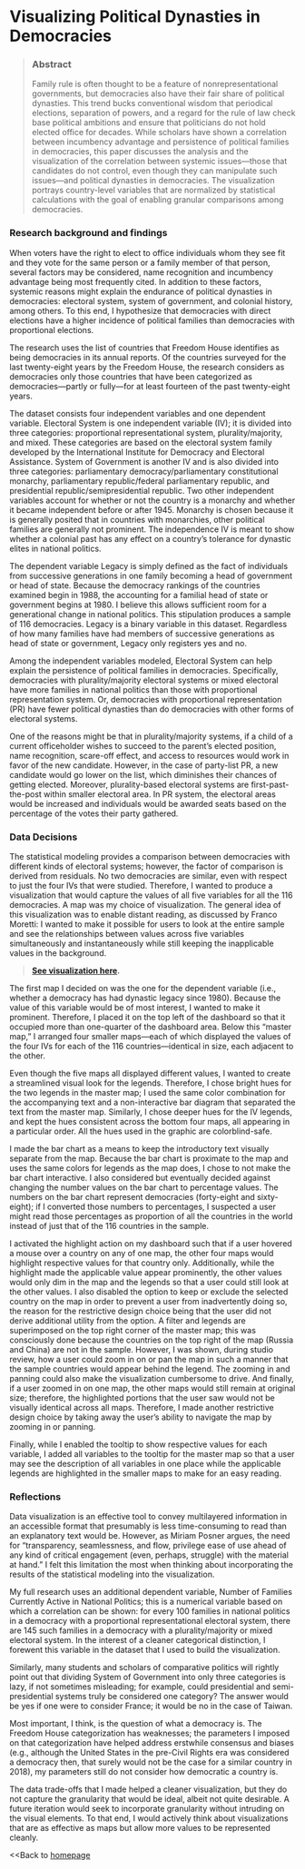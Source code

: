 # Visualizing Political Dynasties in Democracies

>### Abstract
>Family rule is often thought to be a feature of nonrepresentational governments, but democracies also have their fair share of political dynasties. This trend bucks conventional wisdom that periodical elections, separation of powers, and a regard for the rule of law check base political ambitions and ensure that politicians do not hold elected office for decades. While scholars have shown a correlation between incumbency advantage and persistence of political families in democracies, this paper discusses the analysis and the visualization of the correlation between systemic issues—those that candidates do not control, even though they can manipulate such issues—and political dynasties in democracies. The visualization portrays country-level variables that are normalized by statistical calculations with the goal of enabling granular comparisons among democracies. 

### Research background and findings

When voters have the right to elect to office individuals whom they see fit and they vote for the same person or a family member of that person, several factors may be considered, name recognition and incumbency advantage being most frequently cited. In addition to these factors, systemic reasons might explain the endurance of political dynasties in democracies: electoral system, system of government, and colonial history, among others. To this end, I hypothesize that democracies with direct elections have a higher incidence of political families than democracies with proportional elections.

The research uses the list of countries that Freedom House identifies as being democracies in its annual reports. Of the countries surveyed for the last twenty-eight years by the Freedom House, the research considers as democracies only those countries that have been categorized as democracies—partly or fully—for at least fourteen of the past twenty-eight years.

The dataset consists four independent variables and one dependent variable. Electoral System is one independent variable (IV); it is divided into three categories: proportional representational system, plurality/majority, and mixed. These categories are based on the electoral system family developed by the International Institute for Democracy and Electoral Assistance. System of Government is another IV and is also divided into three categories: parliamentary democracy/parliamentary constitutional monarchy, parliamentary republic/federal parliamentary republic, and presidential republic/semipresidential republic.  Two other independent variables account for whether or not the country is a monarchy and whether it became independent before or after 1945. Monarchy is chosen because it is generally posited that in countries with monarchies, other political families are generally not prominent. The independence IV is meant to show whether a colonial past has any effect on a country’s tolerance for dynastic elites in national politics.

The dependent variable Legacy is simply defined as the fact of individuals from successive generations in one family becoming a head of government or head of state. Because the democracy rankings of the countries examined begin in 1988, the accounting for a familial head of state or government begins at 1980. I believe this allows sufficient room for a generational change in national politics. This stipulation produces a sample of 116 democracies. Legacy is a binary variable in this dataset. Regardless of how many families have had members of successive generations as head of state or government, Legacy only registers yes and no.

Among the independent variables modeled, Electoral System can help explain the persistence of political families in democracies. Specifically, democracies with plurality/majority electoral systems or mixed electoral have more families in national politics than those with proportional representation system. Or, democracies with proportional representation (PR) have fewer political dynasties than do democracies with other forms of electoral systems. 

One of the reasons might be that in plurality/majority systems, if a child of a current officeholder wishes to succeed to the parent’s elected position, name recognition, scare-off effect, and access to resources would work in favor of the new candidate. However, in the case of party-list PR, a new candidate would go lower on the list, which diminishes their chances of getting elected. Moreover, plurality-based electoral systems are first-past-the-post within smaller electoral area. In PR system, the electoral areas would be increased and individuals would be awarded seats based on the percentage of the votes their party gathered.

### Data Decisions

The statistical modeling provides a comparison between democracies with different kinds of electoral systems; however, the factor of comparison is derived from residuals. No two democracies are similar, even with respect to just the four IVs that were studied. Therefore, I wanted to produce a visualization that would capture the values of all five variables for all the 116 democracies. A map was my choice of visualization. The general idea of this visualization was to enable distant reading, as discussed by Franco Moretti: I wanted to make it possible for users to look at the entire sample and see the relationships between values across five variables simultaneously and instantaneously while still keeping the inapplicable values in the background. 

><b>[See visualization here](https://public.tableau.com/profile/sumit.poudyal#!/vizhome/Portfolio_43/OriginalDashboard).</b>

The first map I decided on was the one for the dependent variable (i.e., whether a democracy has had dynastic legacy since 1980). Because the value of this variable would be of most interest, I wanted to make it prominent. Therefore, I placed it on the top left of the dashboard so that it occupied more than one-quarter of the dashboard area. Below this “master map,” I arranged four smaller maps—each of which displayed the values of the four IVs for each of the 116 countries—identical in size, each adjacent to the other.

Even though the five maps all displayed different values, I wanted to create a streamlined visual look for the legends. Therefore, I chose bright hues for the two legends in the master map; I used the same color combination for the accompanying text and a non-interactive bar diagram that separated the text from the master map. Similarly, I chose deeper hues for the IV legends, and kept the hues consistent across the bottom four maps, all appearing in a particular order. All the hues used in the graphic are colorblind-safe. 

I made the bar chart as a means to keep the introductory text visually separate from the map. Because the bar chart is proximate to the map and uses the same colors for legends as the map does, I chose to not make the bar chart interactive. I also considered but eventually decided against changing the number values on the bar chart to percentage values. The numbers on the bar chart represent democracies (forty-eight and sixty-eight); if I converted those numbers to percentages, I suspected a user might read those percentages as proportion of all the countries in the world instead of just that of the 116 countries in the sample. 

I activated the highlight action on my dashboard such that if a user hovered a mouse over a country on any of one map, the other four maps would highlight respective values for that country only. Additionally, while the highlight made the applicable value appear prominently, the other values would only dim in the map and the legends so that a user could still look at the other values. I also disabled the option to keep or exclude the selected country on the map in order to prevent a user from inadvertently doing so, the reason for the restrictive design choice being that the user did not derive additional utility from the option. A filter and legends are superimposed on the top right corner of the master map; this was consciously done because the countries on the top right of the map (Russia and China) are not in the sample. However, I was shown, during studio review, how a user could zoom in on or pan the map in such a manner that the sample countries would appear behind the legend. The zooming in and panning could also make the visualization cumbersome to drive. And finally, if a user zoomed in on one map, the other maps would still remain at original size; therefore, the highlighted portions that the user saw would not be visually identical across all maps. Therefore, I made another restrictive design choice by taking away the user’s ability to navigate the map by zooming in or panning.

Finally, while I enabled the tooltip to show respective values for each variable, I added all variables to the tooltip for the master map so that a user may see the description of all variables in one place while the applicable legends are highlighted in the smaller maps to make for an easy reading.   

### Reflections

Data visualization is an effective tool to convey multilayered information in an accessible format that presumably is less time-consuming to read than an explanatory text would be. However, as Miriam Posner argues, the need for “transparency, seamlessness, and flow, privilege ease of use ahead of any kind of critical engagement (even, perhaps, struggle) with the material at hand.”  I felt this limitation the most when thinking about incorporating the results of the statistical modeling into the visualization. 

My full research uses an additional dependent variable, Number of Families Currently Active in National Politics; this is a numerical variable based on which a correlation can be shown: for every 100 families in national politics in a democracy with a proportional representational electoral system, there are 145 such families in a democracy with a plurality/majority or mixed electoral system. In the interest of a cleaner categorical distinction, I forewent this variable in the dataset that I used to build the visualization. 

Similarly, many students and scholars of comparative politics will rightly point out that dividing System of Government into only three categories is lazy, if not sometimes misleading; for example, could presidential and semi-presidential systems truly be considered one category? The answer would be yes if one were to consider France; it would be no in the case of Taiwan.

Most important, I think, is the question of what a democracy is. The Freedom House categorization has weaknesses; the parameters I imposed on that categorization have helped address erstwhile consensus and biases (e.g., although the United States in the pre-Civil Rights era was considered a democracy then, that surely would not be the case for a similar country in 2018), my parameters still do not consider how democratic a country is.

The data trade-offs that I made helped a cleaner visualization, but they do not capture the granularity that would be ideal, albeit not quite desirable. A future iteration would seek to incorporate granularity without intruding on the visual elements. To that end, I would actively think about visualizations that are as effective as maps but allow more values to be represented cleanly.

<<Back to [homepage](https://spoudyal1989.github.io/datavizsample)
